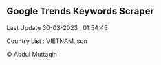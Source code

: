 

## Google Trends Keywords Scraper 
 
Last Update 30-03-2023 , 01:54:45

Country List :
VIETNAM.json



© Abdul Muttaqin 
